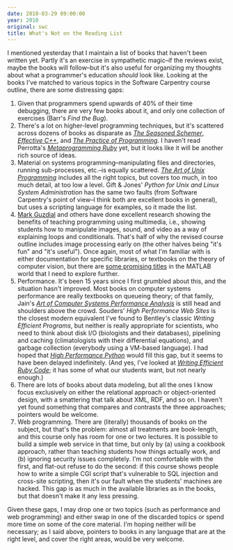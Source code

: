 ```yaml
---
date: 2010-03-29 09:00:00
year: 2010
original: swc
title: What's Not on the Reading List
---
```

<p>I mentioned yesterday that I maintain a list of books that haven't been written yet. Partly it's an exercise in sympathetic magic–if the reviews exist, maybe the books will follow–but it's also useful for organizing my thoughts about what a programmer's education <em>should</em> look like. Looking at the books I've matched to various topics in the Software Carpentry course outline, there are some distressing gaps:</p>
<ol>
<li>Given that programmers spend upwards of 40% of their time debugging, there are very few books about it, and only one collection of exercises (Barr's <cite>Find the Bug</cite>).</li>
<li>There's a lot on higher-level programming techniques, but it's scattered across dozens of books as disparate as <a href="http://www.amazon.com/Seasoned-Schemer-Daniel-P-Friedman/dp/026256100X"><em>The Seasoned Schemer</em></a>, <a href="http://www.amazon.com/Effective-Specific-Improve-Programs-Designs/dp/0321334876"><em>Effective C++</em></a>, and <a href="http://www.amazon.com/Practice-Programming-Brian-W-Kernighan/dp/020161586X"><em>The Practice of Programming</em></a>. I haven't read Perrotta's <a href="http://www.amazon.com/Metaprogramming-Ruby-Facets-Paolo-Perrotta/dp/1934356476"><em>Metaprogramming Ruby</em></a> yet, but it looks like it will be another rich source of ideas.</li>
<li>Material on systems programming–manipulating files and directories, running sub-processes, etc.–is equally scattered. <a href="http://www.amazon.com/Art-UNIX-Programming-Eric-Raymond/dp/0131429019"><em>The Art of Unix Programming</em></a> includes all the right topics, but covers too much, in too much detail, at too low a level. Gift &amp; Jones' <cite>Python for Unix and Linux System Administration</cite> has the same two faults (from Software Carpentry's point of view–I think both are excellent books in general), but uses a scripting language for examples, so it made the list.</li>
<li><a href="http://computinged.wordpress.com/">Mark Guzdial</a> and others have done excellent research showing the benefits of teaching programming using multimedia, i.e., showing students how to manipulate images, sound, and video as a way of explaining loops and conditionals. That's half of why the revised course outline includes image processing early on (the other halves being "it's fun" and "it's useful"). Once again, most of what I'm familiar with is either documentation for specific libraries, or textbooks on the theory of computer vision, but there are <a href="http://www.amazon.com/Digital-Image-Processing-Using-MATLAB/dp/0982085400">some promising titles</a> in the MATLAB world that I need to explore further.</li>
<li>Performance. It's been 15 years since I first grumbled about this, and the situation hasn't improved. Most books on computer systems performance are really textbooks on queueing theory; of that family, Jain's <a href="http://www.amazon.com/Art-Computer-Systems-Performance-Analysis/dp/0471503363"><em>Art of Computer Systems Performance Analysis</em></a> is still head and shoulders above the crowd. Souders' <cite>High Performance Web Sites</cite> is the closest modern equivalent I've found to Bentley's classic <cite>Writing Efficient Programs</cite>, but neither is really appropriate for scientists, who need to think about disk I/O (biologists and their databases), pipelining and caching (climatologists with their differential equations), and garbage collection (everybody using a VM-based language). I had hoped that <a href="http://www.amazon.com/High-Performance-Python-Anthony-Lewis/dp/0596522088"><em>High Performance Python</em></a> would fill this gap, but it seems to have been delayed indefinitely. (And yes, I've looked at <a href="http://my.safaribooksonline.com/9780321540034"><em>Writing Efficient Ruby Code</em></a>; it has some of what our students want, but not nearly enough.)</li>
<li>There are lots of books about data modeling, but all the ones I know focus exclusively on either the relational approach or object-oriented design, with a smattering that talk about XML, RDF, and so on. I haven't yet found something that compares and contrasts the three approaches; pointers would be welcome.</li>
<li>Web programming. There are (literally) thousands of books on the subject, but that's the problem: almost all treatments are book-length, and this course only has room for one or two lectures. It is possible to build a simple web service in that time, but only by (a) using a cookbook approach, rather than teaching students how things actually work, and (b) ignoring security issues completely. I'm not comfortable with the first, and flat-out refuse to do the second: if this course shows people how to write a simple CGI script that's vulnerable to SQL injection and cross-site scripting, then it's our fault when the students' machines are hacked. This gap is as much in the available libraries as in the books, but that doesn't make it any less pressing.</li>
</ol>
<p>Given these gaps, I may drop one or two topics (such as performance and web programming) and either swap in one of the discarded topics or spend more time on some of the core material. I'm hoping neither will be necessary; as I said above, pointers to books in any language that are at the right level, and cover the right areas, would be very welcome.</p>

